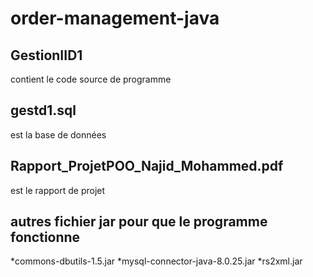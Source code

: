 # order-management-java
## GestionIID1 
contient le code source de programme
## gestd1.sql
est la base de données
## Rapport_ProjetPOO_Najid_Mohammed.pdf
est le rapport de projet

## autres fichier jar pour que le programme fonctionne
*commons-dbutils-1.5.jar
*mysql-connector-java-8.0.25.jar
*rs2xml.jar
